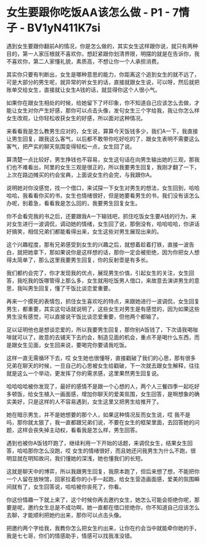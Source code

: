 # 女生要跟你吃饭AA该怎么做 - P1 - 7情子 - BV1yN411K7si

遇到女生要跟你翻前A的情况，你是怎么做的，其实女生这样跟你说，就只有两种目的，第一人家压根就不喜欢你，想赶紧跟你划清界限，明摆的就是在告诉你，我不喜欢你，第二人家懂礼貌，素质高，不想让你一个人承担消费。

其实你只要有判断出，女生是哪种意思的能力，你距离这个追到女生的就不远了，可是大部分的男生呢，就异常的听女生的话，直接就跟女生说，可以呀，然后就把账单交给女生，直接就让女生A钱的话，就显得你这个人很小气。

如果你在跟女生相处的时候，给她留下了坏印象，你不知道自己应该怎么去做，才能让女生对你产生好感，那你可以点击头像，发句女生三个字给我，我让你怎么样女生改观，让你轻松收获女生的好感，所以面对这种情况。

来看看我是怎么教男生应对的，女生说，算算今天饭钱多少，我们A一下，我直接让男生回复，跟我这么客气，以后都不敢带你吃好吃的了，跟女生表明不需要这么客气，把严实的聊天氛围变得轻松一点，女生回了说。

算清楚一点比较好，男生挣钱也不容易，女生这句话在向男生输出她的三观，那我们也不难看出，阿里的女生三观是很正的，所以我要男生回复，我刚才翻了一下，上次在路边摊买的约会宝典，上面说女生约会完，与我跟你A。

说明她对你没感觉，找一个借口，来试探一下女生对男生的想法，女生回到，哈哈哈哈，我看看你买的书，女生也情绪很好，但是她要看男生的书，我们没有该怎么办呢，别着急，看看我是怎么回的，我要男生回复女生。

你不会看完我的书之后，还要跟我A一下输钱吧，抓住吃饭女生要A钱的行为，来对女生进行一波调侃，调动她的情绪，女生回了说，那倒没有，哈哈哈哈，你讲话好搞笑，相信兄弟们都能看得出来，女生这些对男生展现出来的。

这个兴趣程度，那有兄弟感受到女生的兴趣之后，就想着趁着打铁，直接一波告白，就把她拿下，那如果说你是这样想的话，那你一定会被拒绝，因为你把女人想得太简单了，那么这里我要男生回复，你的反射壶是有多长。

我们都约会完了，你才发现我的优点，展现男生价值，引起女生的关注，女生回答，我吃我的饭哪管得上那么多，女生就用吃饭男人借口，来故意去演讲男生的意思，我叫男生回复，懂了干饭比谈恋爱重要。

再来一个摸死的表情包，抓住女生喜欢吃的特点，来跟她进行一波调侃，女生回复男生，都重要，其实这句话就说明了，这些女生对男生是有感觉的，因为如果这些男生没有感觉，可以直接说干饭比谈恋爱重要，但他两个都输了。

足以证明他也是想谈恋爱的，所以我要男生回复，那你别A饭钱了，下次请我喝咖啡就可以了，故意的去铺天下去约会，制造见面的机会，重点不是喝什么东西，而是跟女生见面，女生回来说，要喝完你要请我吃饭。

这样一直无需循环下去，哎 女生她也很懂呀，直接戳破了我们的心思，那有很多兄弟在聊天的时候，一旦自己的心思被女生给戳破，下一次就去跟女生解释，往往就是这么一个举动，更发挥了你的需求感，这里果然男生回复说。

哈哈哈哈被你发现了，最好的感情不是跟一个心想的人，两个人三餐四季一起吃好多顿饭，给女生植入一画面感，增加你聊天的爱美氛围，女生回答，是啊想象的确实美好，只是这样的人不容易遇到，女生这里又把男生给推开了。

她在暗示男生，并不是她想要的那个人，如果这种情况反而女生说，哎 我不是吗，那你就太狠了，我一直都跟兄弟们说，不要在女生的框架里面，去回答她的问题，这样会丧失掉主动权，看看我是怎么样，男生回答。

遇到也被你A饭钱吓跑了，继续利用一下开始的话题，来调侃女生，结果女生回答，哈哈那你怎么没跑，哎 女生的情绪很好，而且她还问我男生为什么不跑，很明显就在明知故问，我们懂她的深浅，她也懂我们的长短。

这就是聊天中的博弈，所以我跟男生回复，我原本跑了，但后来想了想，不能把你一个人留在放映馆，回家拉着你的小手一起跑，给女生营造画面感，爱美的氛围瞬间就有了，女生回答说，哈哈被你丧死了，你看。

你这份情趣一下就上来了，这个时候你再去邀约女生，她怎么可能会拒绝你呢，那要是呢，邀约女生总是不成功啊，她一直都在借口拒绝你，你不知道自己应该怎么去聊，才能顺利把她约出来，那你可以点击头像。

把邀约两个字给我，我教你怎么把女生约出来，让你在约会当中就能牵你她的手，我是七七哥，你们的情感助手，情感可以找我准没错。